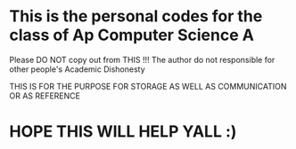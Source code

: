 This is the personal codes for the class of Ap Computer Science A
============================================================================
Please DO NOT copy out from THIS !!!
The author do not responsible for other people's Academic Dishonesty

THIS IS FOR THE PURPOSE FOR STORAGE AS WELL AS COMMUNICATION OR AS REFERENCE

HOPE THIS WILL HELP YALL :)
===========================================================================
